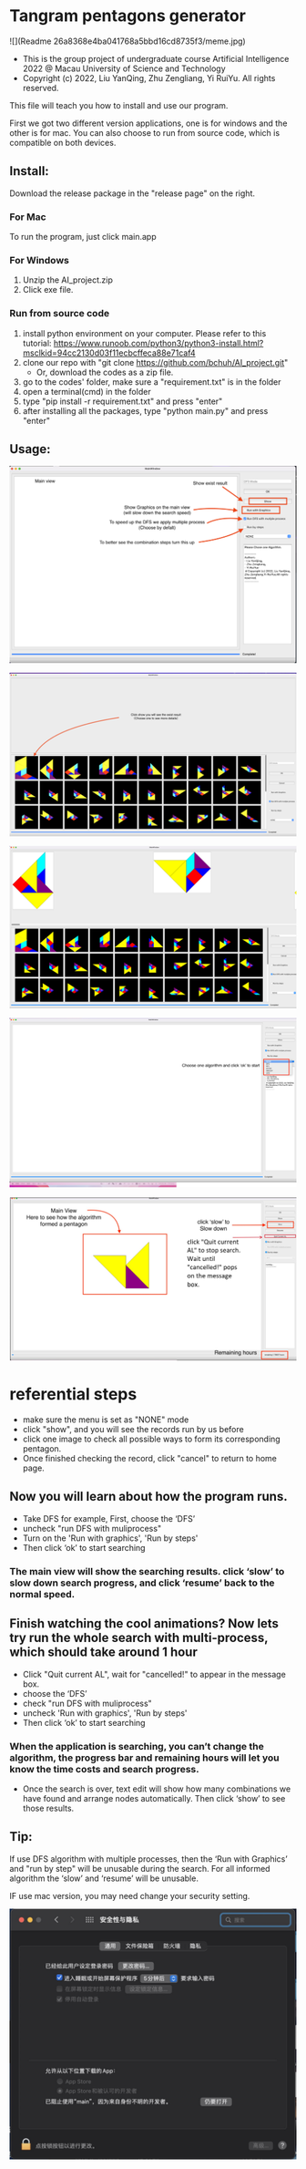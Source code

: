 # Tangram pentagons generator
![](Readme 26a8368e4ba041768a5bbd16cd8735f3/meme.jpg)
+ This is the group project of undergraduate course Artificial Intelligence 2022 @ Macau University of Science and Technology 
+ Copyright (c) 2022, Liu YanQing, Zhu Zengliang, Yi RuiYu. All rights reserved. 

This file will teach you how to install and use our program.

First we got two different version applications, one is for windows and the other is for mac. You can also choose to run from source code, which is compatible on both devices.

## Install:
Download the release package in the "release page" on the right.
### For Mac

To run the program, just click main.app

### For Windows

1. Unzip the AI_project.zip
2. Click exe file.

### Run from source code
1. install python environment on your computer. Please refer to this tutorial: https://www.runoob.com/python3/python3-install.html?msclkid=94cc2130d03f11ecbcffeca88e71caf4
2. clone our repo with "git clone https://github.com/bchuh/AI_project.git"
   + Or, download the codes as a zip file.
3. go to the codes' folder, make sure a "requirement.txt" is in the folder
4. open a terminal(cmd) in the folder
5. type "pip install -r requirement.txt" and press "enter"
6. after installing all the packages, type "python main.py" and press "enter"

## Usage:


![截屏2022-05-09 下午8.29.44.png](Readme%2026a8368e4ba041768a5bbd16cd8735f3/%E6%88%AA%E5%B1%8F2022-05-09_%E4%B8%8B%E5%8D%888.29.44.png)

![截屏2022-05-09 下午9.41.48.png](Readme%2026a8368e4ba041768a5bbd16cd8735f3/%E6%88%AA%E5%B1%8F2022-05-09_%E4%B8%8B%E5%8D%889.41.48.png)

![截屏2022-05-09 下午9.42.04.png](Readme%2026a8368e4ba041768a5bbd16cd8735f3/%E6%88%AA%E5%B1%8F2022-05-09_%E4%B8%8B%E5%8D%889.42.04.png)

![截屏2022-05-09 下午9.42.14.png](Readme%2026a8368e4ba041768a5bbd16cd8735f3/%E6%88%AA%E5%B1%8F2022-05-09_%E4%B8%8B%E5%8D%889.42.14.png)

![截屏2022-05-09 下午9.42.32.png](Readme%2026a8368e4ba041768a5bbd16cd8735f3/%E6%88%AA%E5%B1%8F2022-05-09_%E4%B8%8B%E5%8D%889.42.32.jpg)

# referential steps
+ make sure the menu is set as "NONE" mode
+ click "show", and you will see the records run by us before
+ click one image to check all possible ways to form its corresponding pentagon.
+ Once finished checking the record, click "cancel" to return to home page.
## Now you will learn about how the program runs.
+ Take DFS for example, First, choose the ‘DFS’ 
+ uncheck "run DFS with muliprocess"
+ Turn on the 'Run with graphics', 'Run by steps'
+ Then click ‘ok’ to start searching 
### The main view will show the searching results. click ‘slow’ to slow down search progress, and click ‘resume’ back to the normal speed.<br>
## Finish watching the cool animations? Now lets try run the whole search with multi-process, which should take around 1 hour
+ Click "Quit current AL", wait for "cancelled!" to appear in the message box.
+ choose the ‘DFS’
+ check "run DFS with muliprocess"
+ uncheck 'Run with graphics', 'Run by steps'
+ Then click ‘ok’ to start searching 
### When the application is searching, you can’t change the algorithm, the progress bar and remaining hours will let you know the time costs and search progress.<br>
+ Once the search is over, text edit will show how many combinations we have found and arrange nodes automatically. Then click ‘show’ to see those results.
## Tip:
If use DFS algorithm with multiple processes, then the ‘Run with Graphics’ and "run by step"  will be unusable during the search.  For all informed algorithm the ‘slow’ and ‘resume’ will be unusable. <br>




IF use mac version, you may need change your security setting.

![26331652113855_.pic.jpg](Readme%2026a8368e4ba041768a5bbd16cd8735f3/26331652113855_.pic.jpg)
